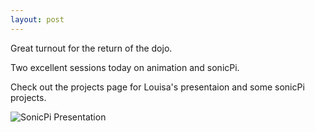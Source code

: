 ```yaml
---
layout: post
---
```

Great turnout for the return of the dojo.

Two excellent sessions today on animation and sonicPi.

Check out the projects page for Louisa's presentaion and some sonicPi projects.

![SonicPi Presentation](https://pbs.twimg.com/media/DnsSg3CXsAAgVap.jpg)
